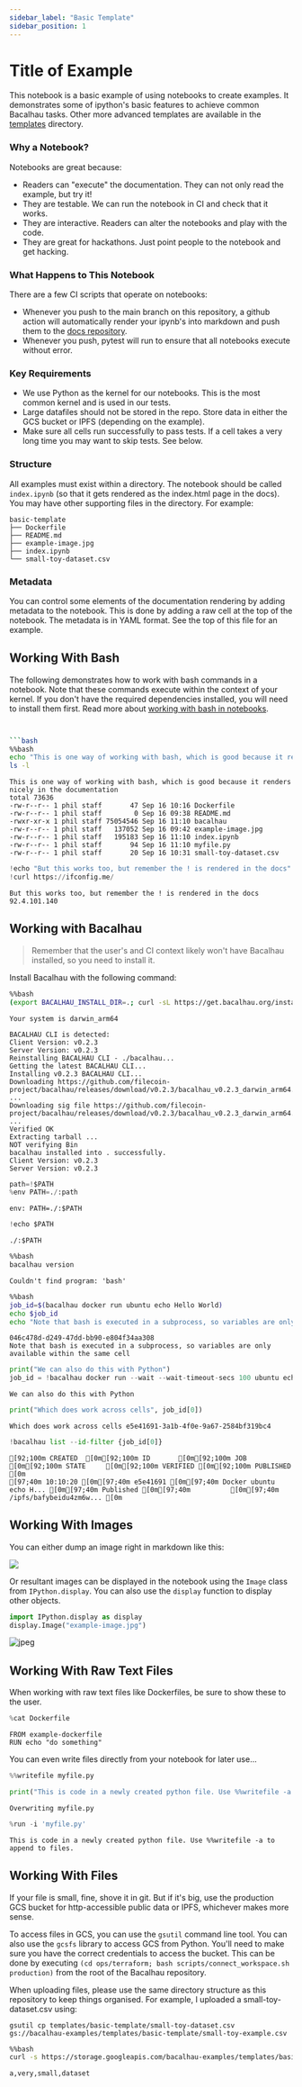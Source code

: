 ```yaml
---
sidebar_label: "Basic Template"
sidebar_position: 1
---
```

# Title of Example

This notebook is a basic example of using notebooks to create examples. It demonstrates some of ipython's basic features to achieve common Bacalhau tasks. Other more advanced templates are available in the [templates](../templates) directory.

### Why a Notebook?

Notebooks are great because:

* Readers can "execute" the documentation. They can not only read the example, but try it!
* They are testable. We can run the notebook in CI and check that it works.
* They are interactive. Readers can alter the notebooks and play with the code.
* They are great for hackathons. Just point people to the notebook and get hacking.

### What Happens to This Notebook

There are a few CI scripts that operate on notebooks:
* Whenever you push to the main branch on this repository, a github action will automatically render your ipynb's into markdown and push them to the [docs repository](https://github.com/bacalhau-project/docs.bacalhau.org/).
* Whenever you push, pytest will run to ensure that all notebooks execute without error.

### Key Requirements

* We use Python as the kernel for our notebooks. This is the most common kernel and is used in our tests.
* Large datafiles should not be stored in the repo. Store data in either the GCS bucket or IPFS (depending on the example).
* Make sure all cells run successfully to pass tests. If a cell takes a very long time you may want to skip tests. See below.

### Structure

All examples must exist within a directory. The notebook should be called `index.ipynb` (so that it gets rendered as the index.html page in the docs). You may have other supporting files in the directory. For example:

```
basic-template
├── Dockerfile
├── README.md
├── example-image.jpg
├── index.ipynb
└── small-toy-dataset.csv
```

### Metadata

You can control some elements of the documentation rendering by adding metadata to the notebook. This is done by adding a raw cell at the top of the notebook. The metadata is in YAML format. See the top of this file for an example.

## Working With Bash

The following demonstrates how to work with bash commands in a notebook. Note that these commands execute within the context of your kernel. If you don't have the required dependencies installed, you will need to install them first. Read more about [working with bash in notebooks](https://ipython.readthedocs.io/en/stable/interactive/magics.html#magic-bash).

```bash


```bash
%%bash
echo "This is one way of working with bash, which is good because it renders nicely in the documentation"
ls -l
```

    This is one way of working with bash, which is good because it renders nicely in the documentation
    total 73636
    -rw-r--r-- 1 phil staff       47 Sep 16 10:16 Dockerfile
    -rw-r--r-- 1 phil staff        0 Sep 16 09:38 README.md
    -rwxr-xr-x 1 phil staff 75054546 Sep 16 11:10 bacalhau
    -rw-r--r-- 1 phil staff   137052 Sep 16 09:42 example-image.jpg
    -rw-r--r-- 1 phil staff   195183 Sep 16 11:10 index.ipynb
    -rw-r--r-- 1 phil staff       94 Sep 16 11:10 myfile.py
    -rw-r--r-- 1 phil staff       20 Sep 16 10:31 small-toy-dataset.csv



```python
!echo "But this works too, but remember the ! is rendered in the docs"
!curl https://ifconfig.me/
```

    But this works too, but remember the ! is rendered in the docs
    92.4.101.140

## Working with Bacalhau

> Remember that the user's and CI context likely won't have Bacalhau installed, so you need to install it.

Install Bacalhau with the following command:


```bash
%%bash
(export BACALHAU_INSTALL_DIR=.; curl -sL https://get.bacalhau.org/install.sh | bash)
```

    Your system is darwin_arm64
    
    BACALHAU CLI is detected:
    Client Version: v0.2.3
    Server Version: v0.2.3
    Reinstalling BACALHAU CLI - ./bacalhau...
    Getting the latest BACALHAU CLI...
    Installing v0.2.3 BACALHAU CLI...
    Downloading https://github.com/filecoin-project/bacalhau/releases/download/v0.2.3/bacalhau_v0.2.3_darwin_arm64.tar.gz ...
    Downloading sig file https://github.com/filecoin-project/bacalhau/releases/download/v0.2.3/bacalhau_v0.2.3_darwin_arm64.tar.gz.signature.sha256 ...
    Verified OK
    Extracting tarball ...
    NOT verifying Bin
    bacalhau installed into . successfully.
    Client Version: v0.2.3
    Server Version: v0.2.3



```python
path=!$PATH
%env PATH=./:path
```

    env: PATH=./:$PATH



```python
!echo $PATH
```

    ./:$PATH



```bash
%%bash
bacalhau version
```

    Couldn't find program: 'bash'



```bash
%%bash
job_id=$(bacalhau docker run ubuntu echo Hello World)
echo $job_id
echo "Note that bash is executed in a subprocess, so variables are only available within the same cell"
```

    046c478d-d249-47dd-bb90-e804f34aa308
    Note that bash is executed in a subprocess, so variables are only available within the same cell



```python
print("We can also do this with Python")
job_id = !bacalhau docker run --wait --wait-timeout-secs 100 ubuntu echo Hello World
```

    We can also do this with Python



```python
print("Which does work across cells", job_id[0])
```

    Which does work across cells e5e41691-3a1b-4f0e-9a67-2584bf319bc4



```python
!bacalhau list --id-filter {job_id[0]}
```

    [92;100m CREATED  [0m[92;100m ID       [0m[92;100m JOB                     [0m[92;100m STATE     [0m[92;100m VERIFIED [0m[92;100m PUBLISHED               [0m
    [97;40m 10:10:20 [0m[97;40m e5e41691 [0m[97;40m Docker ubuntu echo H... [0m[97;40m Published [0m[97;40m          [0m[97;40m /ipfs/bafybeidu4zm6w... [0m


## Working With Images

You can either dump an image right in markdown like this:

![](example-image.jpg)

Or resultant images can be displayed in the notebook using the `Image` class from `IPython.display`. You can also use the `display` function to display other objects.


```python
import IPython.display as display
display.Image("example-image.jpg")
```




    
![jpeg](index_files/index_14_0.jpg)
    



## Working With Raw Text Files

When working with raw text files like Dockerfiles, be sure to show these to the user.


```python
%cat Dockerfile
```

    FROM example-dockerfile
    RUN echo "do something"

You can even write files directly from your notebook for later use...


```python
%%writefile myfile.py

print("This is code in a newly created python file. Use %%writefile -a to append to files.")
```

    Overwriting myfile.py



```python
%run -i 'myfile.py'
```

    This is code in a newly created python file. Use %%writefile -a to append to files.


## Working With Files

If your file is small, fine, shove it in git. But if it's big, use the production GCS bucket for http-accessible public data or IPFS, whichever makes more sense.

To access files in GCS, you can use the `gsutil` command line tool. You can also use the `gcsfs` library to access GCS from Python. You'll need to make sure you have the correct credentials to access the bucket. This can be done by executing `(cd ops/terraform; bash scripts/connect_workspace.sh production)` from the root of the Bacalhau repository.

When uploading files, please use the same directory structure as this repository to keep things organised. For example, I uploaded a small-toy-dataset.csv using:

```
gsutil cp templates/basic-template/small-toy-dataset.csv gs://bacalhau-examples/templates/basic-template/small-toy-example.csv
```


```bash
%%bash
curl -s https://storage.googleapis.com/bacalhau-examples/templates/basic-template/small-toy-example.csv
```

    a,very,small,dataset
